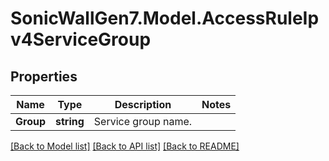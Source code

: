 # SonicWallGen7.Model.AccessRuleIpv4ServiceGroup

## Properties

Name | Type | Description | Notes
------------ | ------------- | ------------- | -------------
**Group** | **string** | Service group name. | 

[[Back to Model list]](../README.md#documentation-for-models) [[Back to API list]](../README.md#documentation-for-api-endpoints) [[Back to README]](../README.md)

